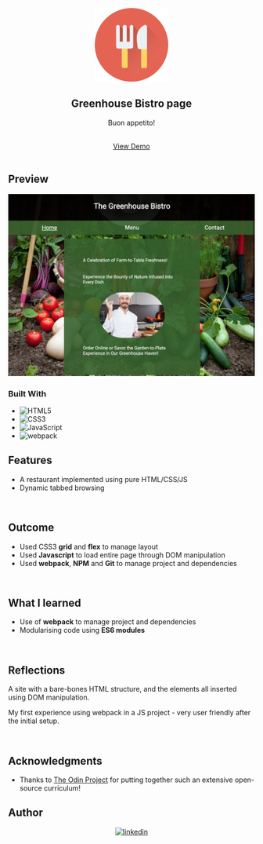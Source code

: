 <div align="center">
    <img src="./assets/images/restaurant.png" alt="Logo" width="150">

<h2 align="center">Greenhouse Bistro page</h2>

  <p align="center">
  Buon appetito!
  </p>
  <br />
  <a href="https://errantpianist.github.io/odin-restaurant-page/">View Demo</a>
  
</div>

<br>

## Preview

<div align="center">
 <img src="./assets/images/preview.png" width="600px">
</div>

### Built With

- ![HTML5](https://img.shields.io/badge/html5-%23E34F26.svg?style=for-the-badge&logo=html5&logoColor=white)
- ![CSS3](https://img.shields.io/badge/css3-%231572B6.svg?style=for-the-badge&logo=css3&logoColor=white)
- ![JavaScript](https://img.shields.io/badge/javascript-%23323330.svg?style=for-the-badge&logo=javascript&logoColor=%23F7DF1E)
- ![webpack](https://img.shields.io/badge/webpack-beige?style=for-the-badge&logo=webpack)

## Features

- A restaurant implemented using pure HTML/CSS/JS
- Dynamic tabbed browsing

<br>

## Outcome

- Used CSS3 **grid** and **flex** to manage layout
- Used **Javascript** to load entire page through DOM manipulation
- Used **webpack**, **NPM** and **Git** to manage project and dependencies

<br>

## What I learned

- Use of **webpack** to manage project and dependencies
- Modularising code using **ES6 modules**

<br>

## Reflections

A site with a bare-bones HTML structure, and the elements all inserted using DOM manipulation.

My first experience using webpack in a JS project - very user friendly after the initial setup.

<br>

## Acknowledgments

- Thanks to [The Odin Project](https://www.theodinproject.com/) for putting together such an extensive open-source curriculum!
  <br>

<!-- CONTACT -->

## Author

<div align="center">

<a href="https://www.linkedin.com/in/yu-zhou-z-16907521a/" target="_blank">
<img src="https://img.shields.io/badge/linkedin: Yu Zhou Zhang-%2300acee.svg?color=405DE6&style=for-the-badge&logo=linkedin&logoColor=white" alt=linkedin style="margin-bottom: 5px;"/>
</a>

</div>
